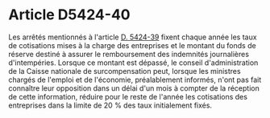 # Article D5424-40

  
Les arrêtés mentionnés à l'article [D. 5424-39][1] fixent chaque année les taux de cotisations mises à la charge des entreprises et le montant du fonds de réserve destiné à assurer le remboursement des indemnités journalières d'intempéries. Lorsque ce montant est dépassé, le conseil d'administration de la Caisse nationale de surcompensation peut, lorsque les ministres chargés de l'emploi et de l'économie, préalablement informés, n'ont pas fait connaître leur opposition dans un délai d'un mois à compter de la réception de cette information, réduire pour le reste de l'année les cotisations des entreprises dans la limite de 20 % des taux initialement fixés.

 [1]: /affichCodeArticle.do?cidTexte=LEGITEXT000006072050&idArticle=LEGIARTI000018496494&dateTexte=&categorieLien=cid